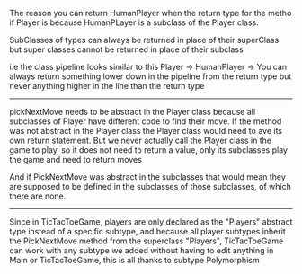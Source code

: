 The reason you can return HumanPlayer when the return type for the metho if Player is because HumanPLayer is a subclass
of the Player class.

SubClasses of types can always be returned in place of their superClass but super classes cannot be returned 
in place of their subclass

i.e the class pipeline looks similar to this Player -> HumanPlayer -> <insert subType of HumanPlayer>
You can always return something lower down in the pipeline from the return type but never anything higher in the line 
than the return type

------------------------------------------------------------------------------------------------------------------------

pickNextMove needs to be abstract in the Player class because all subclasses of Player have different code to find 
their move. If the method was not abstract in the Player class the Player class would need to ave its own return 
statement. But we never actually call the Player class in the game to play, so it does not need to return a value, only 
its subclasses play the game and need to return moves

And if PickNextMove was abstract in the subclasses that would mean they are supposed to be defined in the subclasses of 
those subclasses, of which there are none.

------------------------------------------------------------------------------------------------------------------------


Since in TicTacToeGame, players are only declared as the "Players" abstract type instead of a specific subtype, and 
because all player subtypes inherit the PickNextMove method from the superclass "Players", TicTacToeGame can work with 
any subtype we added without having to edit anything in Main or TicTacToeGame, this is all thanks to subtype 
Polymorphism